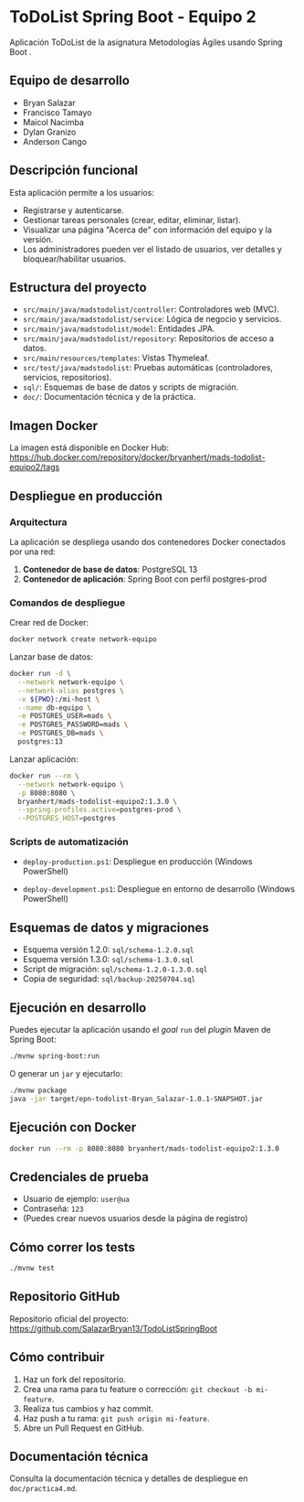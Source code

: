 # ToDoList Spring Boot - Equipo 2

Aplicación ToDoList de la asignatura Metodologías Ágiles usando Spring Boot .

## Equipo de desarrollo

- Bryan Salazar
- Francisco Tamayo
- Maicol Nacimba
- Dylan Granizo
- Anderson Cango

## Descripción funcional

Esta aplicación permite a los usuarios:

- Registrarse y autenticarse.
- Gestionar tareas personales (crear, editar, eliminar, listar).
- Visualizar una página "Acerca de" con información del equipo y la versión.
- Los administradores pueden ver el listado de usuarios, ver detalles y bloquear/habilitar usuarios.

## Estructura del proyecto

- `src/main/java/madstodolist/controller`: Controladores web (MVC).
- `src/main/java/madstodolist/service`: Lógica de negocio y servicios.
- `src/main/java/madstodolist/model`: Entidades JPA.
- `src/main/java/madstodolist/repository`: Repositorios de acceso a datos.
- `src/main/resources/templates`: Vistas Thymeleaf.
- `src/test/java/madstodolist`: Pruebas automáticas (controladores, servicios, repositorios).
- `sql/`: Esquemas de base de datos y scripts de migración.
- `doc/`: Documentación técnica y de la práctica.

## Imagen Docker

La imagen está disponible en Docker Hub:
https://hub.docker.com/repository/docker/bryanhert/mads-todolist-equipo2/tags

## Despliegue en producción

### Arquitectura

La aplicación se despliega usando dos contenedores Docker conectados por una red:

1. **Contenedor de base de datos**: PostgreSQL 13
2. **Contenedor de aplicación**: Spring Boot con perfil postgres-prod

### Comandos de despliegue

Crear red de Docker:

```bash
docker network create network-equipo
```

Lanzar base de datos:

```bash
docker run -d \
  --network network-equipo \
  --network-alias postgres \
  -v ${PWD}:/mi-host \
  --name db-equipo \
  -e POSTGRES_USER=mads \
  -e POSTGRES_PASSWORD=mads \
  -e POSTGRES_DB=mads \
  postgres:13
```

Lanzar aplicación:

```bash
docker run --rm \
  --network network-equipo \
  -p 8080:8080 \
  bryanhert/mads-todolist-equipo2:1.3.0 \
  --spring.profiles.active=postgres-prod \
  --POSTGRES_HOST=postgres
```

### Scripts de automatización

- `deploy-production.ps1`: Despliegue en producción (Windows PowerShell)

- `deploy-development.ps1`: Despliegue en entorno de desarrollo (Windows PowerShell)

## Esquemas de datos y migraciones

- Esquema versión 1.2.0: `sql/schema-1.2.0.sql`
- Esquema versión 1.3.0: `sql/schema-1.3.0.sql`
- Script de migración: `sql/schema-1.2.0-1.3.0.sql`
- Copia de seguridad: `sql/backup-20250704.sql`

## Ejecución en desarrollo

Puedes ejecutar la aplicación usando el _goal_ `run` del _plugin_ Maven de Spring Boot:

```bash
./mvnw spring-boot:run
```

O generar un `jar` y ejecutarlo:

```bash
./mvnw package
java -jar target/epn-todolist-Bryan_Salazar-1.0.1-SNAPSHOT.jar
```

## Ejecución con Docker

```bash
docker run --rm -p 8080:8080 bryanhert/mads-todolist-equipo2:1.3.0
```

## Credenciales de prueba

- Usuario de ejemplo: `user@ua`
- Contraseña: `123`
- (Puedes crear nuevos usuarios desde la página de registro)

## Cómo correr los tests

```bash
./mvnw test
```

## Repositorio GitHub

Repositorio oficial del proyecto:
https://github.com/SalazarBryan13/TodoListSpringBoot

## Cómo contribuir

1. Haz un fork del repositorio.
2. Crea una rama para tu feature o corrección: `git checkout -b mi-feature`.
3. Realiza tus cambios y haz commit.
4. Haz push a tu rama: `git push origin mi-feature`.
5. Abre un Pull Request en GitHub.

## Documentación técnica

Consulta la documentación técnica y detalles de despliegue en `doc/practica4.md`.
